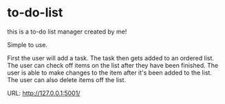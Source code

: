 # to-do-list
this is a to-do list manager created by me!

Simple to use.

First the user will add a task. The task then gets added to an ordered list. The user can check off items on the list after they have been finished. 
The user is able to make changes to the item after it's been added to the list. The user can also delete items off the list. 

URL: http://127.0.0.1:5001/
